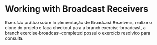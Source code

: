 # Working with Broadcast Receivers

Exercício prático sobre implementação de Broadcast Receivers, realize o clone do projeto e faça checkout para a branch exercise-broadcast, a branch exercise-broadcast-completed possui o exercício resolvido para consulta.


